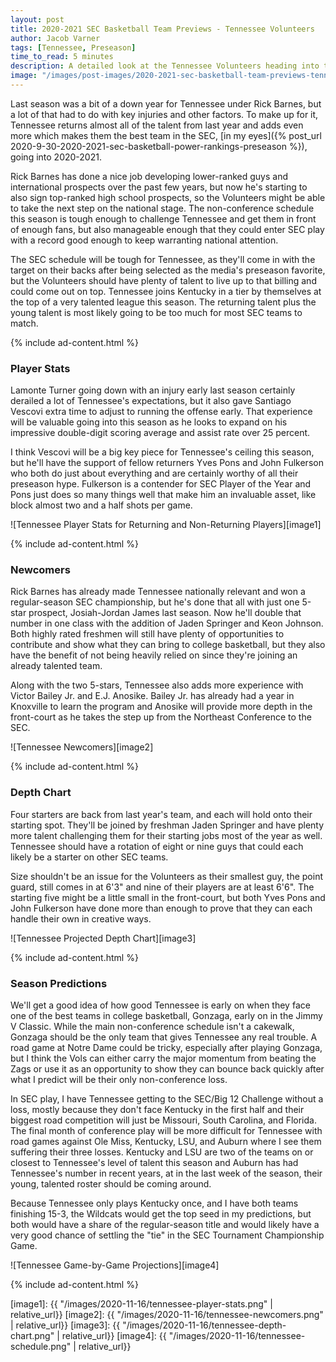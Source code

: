 ```yaml
---
layout: post
title: 2020-2021 SEC Basketball Team Previews - Tennessee Volunteers
author: Jacob Varner
tags: [Tennessee, Preseason]
time_to_read: 5 minutes
description: A detailed look at the Tennessee Volunteers heading into the 2020-2021 college basketball season including game-by-game predictions, a statistical team overview, newcomers, and a projected depth chart.
image: "/images/post-images/2020-2021-sec-basketball-team-previews-tennessee-volunteers.png"
---
```


Last season was a bit of a down year for Tennessee under Rick Barnes, but a lot of that had to do with key injuries and other factors. To make up for it, Tennessee returns almost all of the talent from last year and adds even more which makes them the best team in the SEC, [in my eyes]({% post_url 2020-9-30-2020-2021-sec-basketball-power-rankings-preseason %}), going into 2020-2021.

Rick Barnes has done a nice job developing lower-ranked guys and international prospects over the past few years, but now he's starting
to also sign top-ranked high school prospects, so the Volunteers might be able to take the next step on the national stage. The non-conference schedule this season is tough enough to challenge Tennessee and get them in front of enough fans, but also manageable enough that they could enter SEC play with a record good enough to keep warranting national attention.

The SEC schedule will be tough for Tennessee, as they'll come in with the target on their backs after being selected as the media's preseason favorite, but the Volunteers should have plenty of talent to live up to that billing and could come out on top. Tennessee joins Kentucky in a tier by themselves at the top of a very talented league this season. The returning talent plus the young talent is most likely going to be too much for most SEC teams to match.

{% include ad-content.html %}

### Player Stats

Lamonte Turner going down with an injury early last season certainly derailed a lot of Tennessee's expectations, but it also gave Santiago Vescovi extra time to adjust to running the offense early. That experience will be valuable going into this season as he looks to expand on his impressive double-digit scoring average and assist rate over 25 percent.

I think Vescovi will be a big key piece for Tennessee's ceiling this season, but he'll have the support of fellow returners Yves Pons and John Fulkerson who both do just about everything and are certainly worthy of all their preseason hype. Fulkerson is a contender for SEC Player of the Year and Pons just does so many things well that make him an invaluable asset, like block almost two and a half shots per game.

![Tennessee Player Stats for Returning and Non-Returning Players][image1]

{% include ad-content.html %}

### Newcomers

Rick Barnes has already made Tennessee nationally relevant and won a regular-season SEC championship, but he's done that all with just one 5-star prospect, Josiah-Jordan James last season. Now he'll double that number in one class with the addition of Jaden Springer and Keon Johnson. Both highly rated freshmen will still have plenty of opportunities to contribute and show what they can bring to college basketball, but they also have the benefit of not being heavily relied on since they're joining an already talented team.

Along with the two 5-stars, Tennessee also adds more experience with Victor Bailey Jr. and E.J. Anosike. Bailey Jr. has already had a year in Knoxville to learn the program and Anosike will provide more depth in the front-court as he takes the step up from the Northeast Conference to the SEC.

![Tennessee Newcomers][image2]

{% include ad-content.html %}

### Depth Chart

Four starters are back from last year's team, and each will hold onto their starting spot. They'll be joined by freshman Jaden Springer and have plenty more talent challenging them for their starting jobs most of the year as well. Tennessee should have a rotation of eight or nine guys that could each likely be a starter on other SEC teams.

Size shouldn't be an issue for the Volunteers as their smallest guy, the point guard, still comes in at 6'3" and nine of their players are at least 6'6". The starting five might be a little small in the front-court, but both Yves Pons and John Fulkerson have done more than enough to prove that they can each handle their own in creative ways.

![Tennessee Projected Depth Chart][image3]

{% include ad-content.html %}

### Season Predictions

We'll get a good idea of how good Tennessee is early on when they face one of the best teams in college basketball, Gonzaga, early on in the Jimmy V Classic. While the main non-conference schedule isn't a cakewalk, Gonzaga should be the only team that gives Tennessee any real trouble. A road game at Notre Dame could be tricky, especially after playing Gonzaga, but I think the Vols can either carry the major momentum from beating the Zags or use it as an opportunity to show they can bounce back quickly after what I predict will be their only non-conference loss.

In SEC play, I have Tennessee getting to the SEC/Big 12 Challenge without a loss, mostly because they don't face Kentucky in the first half and their biggest road competition will just be Missouri, South Carolina, and Florida. The final month of conference play will be more difficult for Tennessee with road games against Ole Miss, Kentucky, LSU, and Auburn where I see them suffering their three losses. Kentucky and LSU are two of the teams on or closest to Tennessee's level of talent this season and Auburn has had Tennessee's number in recent years, at in the last week of the season, their young, talented roster should be coming around.

Because Tennessee only plays Kentucky once, and I have both teams finishing 15-3, the Wildcats would get the top seed in my predictions, but both would have a share of the regular-season title and would likely have a very good chance of settling the "tie" in the SEC Tournament Championship Game.

![Tennessee Game-by-Game Projections][image4]

{% include ad-content.html %}

[image1]: {{ "/images/2020-11-16/tennessee-player-stats.png" | relative_url}}
[image2]: {{ "/images/2020-11-16/tennessee-newcomers.png" | relative_url}}
[image3]: {{ "/images/2020-11-16/tennessee-depth-chart.png" | relative_url}}
[image4]: {{ "/images/2020-11-16/tennessee-schedule.png" | relative_url}}
